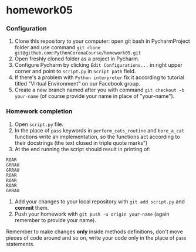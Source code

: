 # homework05

### Configuration
1. Clone this repository to your computer: open git bash in PycharmProject folder and use command `git clone git@github.com:PythonCoronaCourse/homework05.git`
1. Open freshly cloned folder as a project in Pycharm.
1. Configure Pycharm by clicking `Edit Configurations...` in right upper corner and point to `script.py` in `Script path` field.
1. If there's a problem with `Python interpreter` fix it according to tutorial titled "Virtual Environment" on our Facebook group.
1. Create a new branch named after you with command `git checkout -b your-name` (of course provide your name in place of "your-name").

### Homework completion
1. Open `script.py` file. 
1. In the place of `pass` keywords in `perform_cats_routine` and `bore_a_cat` functions write an implementation, so the functions act according to their docstrings (the text closed in triple quote marks")
1. At the end running the script should result in printing of:
```
ROAR
GRRAU
GRRAU
ROAR
ROAR
ROAR
GRRAU
```
1. Add your changes to your local repository with `git add script.py` and **commit** them.
1. Push your homework with `git push -u origin your-name` (again remember to provide your name).

Remember to make changes **only** inside methods definitions, don't move pieces of code around and so on, write your code only in the place of `pass` statements.  

